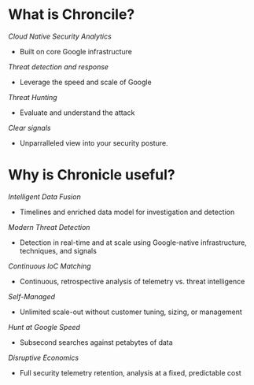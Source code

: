 # What is Chroncile?

*Cloud Native Security Analytics*
- Built on core Google infrastructure

*Threat detection and response*
- Leverage the speed and scale of Google

*Threat Hunting*
- Evaluate and understand the attack

*Clear signals*
- Unparralleled view into your security posture.

# Why is Chronicle useful?

*Intelligent Data Fusion*
- Timelines and enriched data model for investigation and detection

*Modern Threat Detection*
- Detection in real-time and at scale using Google-native infrastructure, techniques, and signals

*Continuous IoC Matching*
- Continuous, retrospective analysis of telemetry vs. threat intelligence

*Self-Managed*
- Unlimited scale-out without customer tuning, sizing, or management

*Hunt at Google Speed*
- Subsecond searches against petabytes of data

*Disruptive Economics*
- Full security telemetry retention, analysis at a fixed, predictable cost
